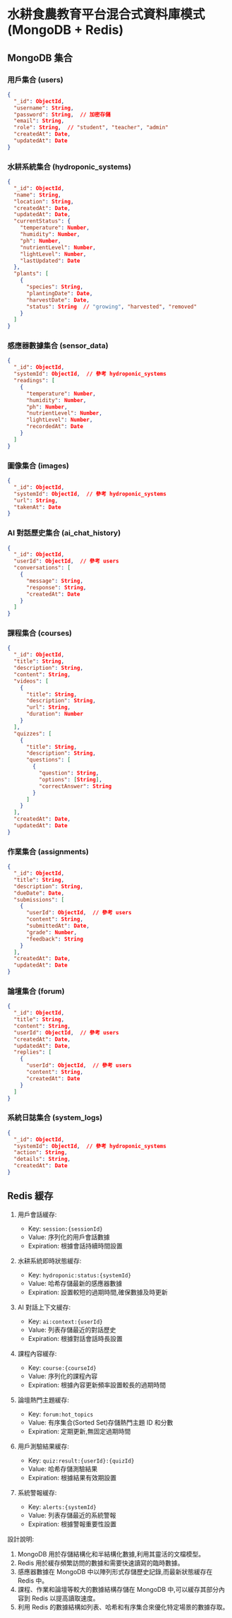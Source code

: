 # 水耕食農教育平台混合式資料庫模式 (MongoDB + Redis)

## MongoDB 集合

### 用戶集合 (users)
```json
{
  "_id": ObjectId,
  "username": String,
  "password": String,  // 加密存儲
  "email": String,
  "role": String,  // "student", "teacher", "admin"
  "createdAt": Date,
  "updatedAt": Date
}
```

### 水耕系統集合 (hydroponic_systems)
```json
{
  "_id": ObjectId,
  "name": String,
  "location": String,
  "createdAt": Date,
  "updatedAt": Date,
  "currentStatus": {
    "temperature": Number,
    "humidity": Number,
    "ph": Number,
    "nutrientLevel": Number,
    "lightLevel": Number,
    "lastUpdated": Date
  },
  "plants": [
    {
      "species": String,
      "plantingDate": Date,
      "harvestDate": Date,
      "status": String  // "growing", "harvested", "removed"
    }
  ]
}
```

### 感應器數據集合 (sensor_data)
```json
{
  "_id": ObjectId,
  "systemId": ObjectId,  // 參考 hydroponic_systems
  "readings": [
    {
      "temperature": Number,
      "humidity": Number,
      "ph": Number,
      "nutrientLevel": Number,
      "lightLevel": Number,
      "recordedAt": Date
    }
  ]
}
```

### 圖像集合 (images)
```json
{
  "_id": ObjectId,
  "systemId": ObjectId,  // 參考 hydroponic_systems
  "url": String,
  "takenAt": Date
}
```

### AI 對話歷史集合 (ai_chat_history)
```json
{
  "_id": ObjectId,
  "userId": ObjectId,  // 參考 users
  "conversations": [
    {
      "message": String,
      "response": String,
      "createdAt": Date
    }
  ]
}
```

### 課程集合 (courses)
```json
{
  "_id": ObjectId,
  "title": String,
  "description": String,
  "content": String,
  "videos": [
    {
      "title": String,
      "description": String,
      "url": String,
      "duration": Number
    }
  ],
  "quizzes": [
    {
      "title": String,
      "description": String,
      "questions": [
        {
          "question": String,
          "options": [String],
          "correctAnswer": String
        }
      ]
    }
  ],
  "createdAt": Date,
  "updatedAt": Date
}
```

### 作業集合 (assignments)
```json
{
  "_id": ObjectId,
  "title": String,
  "description": String,
  "dueDate": Date,
  "submissions": [
    {
      "userId": ObjectId,  // 參考 users
      "content": String,
      "submittedAt": Date,
      "grade": Number,
      "feedback": String
    }
  ],
  "createdAt": Date,
  "updatedAt": Date
}
```

### 論壇集合 (forum)
```json
{
  "_id": ObjectId,
  "title": String,
  "content": String,
  "userId": ObjectId,  // 參考 users
  "createdAt": Date,
  "updatedAt": Date,
  "replies": [
    {
      "userId": ObjectId,  // 參考 users
      "content": String,
      "createdAt": Date
    }
  ]
}
```

### 系統日誌集合 (system_logs)
```json
{
  "_id": ObjectId,
  "systemId": ObjectId,  // 參考 hydroponic_systems
  "action": String,
  "details": String,
  "createdAt": Date
}
```

## Redis 緩存

1. 用戶會話緩存:
   - Key: `session:{sessionId}`
   - Value: 序列化的用戶會話數據
   - Expiration: 根據會話持續時間設置

2. 水耕系統即時狀態緩存:
   - Key: `hydroponic:status:{systemId}`
   - Value: 哈希存儲最新的感應器數據
   - Expiration: 設置較短的過期時間,確保數據及時更新

3. AI 對話上下文緩存:
   - Key: `ai:context:{userId}`
   - Value: 列表存儲最近的對話歷史
   - Expiration: 根據對話會話時長設置

4. 課程內容緩存:
   - Key: `course:{courseId}`
   - Value: 序列化的課程內容
   - Expiration: 根據內容更新頻率設置較長的過期時間

5. 論壇熱門主題緩存:
   - Key: `forum:hot_topics`
   - Value: 有序集合(Sorted Set)存儲熱門主題 ID 和分數
   - Expiration: 定期更新,無固定過期時間

6. 用戶測驗結果緩存:
   - Key: `quiz:result:{userId}:{quizId}`
   - Value: 哈希存儲測驗結果
   - Expiration: 根據結果有效期設置

7. 系統警報緩存:
   - Key: `alerts:{systemId}`
   - Value: 列表存儲最近的系統警報
   - Expiration: 根據警報重要性設置

設計說明:

1. MongoDB 用於存儲結構化和半結構化數據,利用其靈活的文檔模型。
2. Redis 用於緩存頻繁訪問的數據和需要快速讀寫的臨時數據。
3. 感應器數據在 MongoDB 中以陣列形式存儲歷史記錄,而最新狀態緩存在 Redis 中。
4. 課程、作業和論壇等較大的數據結構存儲在 MongoDB 中,可以緩存其部分內容到 Redis 以提高讀取速度。
5. 利用 Redis 的數據結構如列表、哈希和有序集合來優化特定場景的數據存取。
